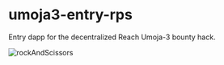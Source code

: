 # umoja3-entry-rps
Entry dapp for the decentralized Reach Umoja-3 bounty hack.

![rockAndScissors](https://user-images.githubusercontent.com/35783747/181813705-7341a28f-35b7-48f0-89b3-1a99283f699b.PNG)
